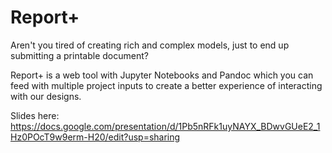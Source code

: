 # Report+

Aren't you tired of creating rich and complex models, just to end up submitting a printable document? 

Report+ is a web tool with Jupyter Notebooks and Pandoc which you can feed with multiple project inputs to create a better experience of interacting with our designs.

Slides here: https://docs.google.com/presentation/d/1Pb5nRFk1uyNAYX_BDwvGUeE2_1Hz0POcT9w9erm-H20/edit?usp=sharing

